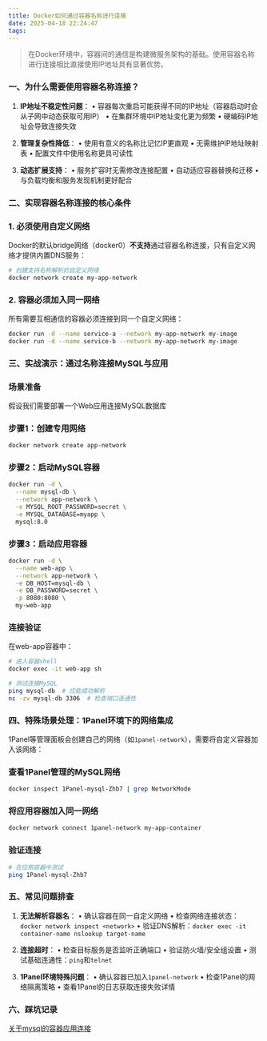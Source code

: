 ```yaml
---
title: Docker如何通过容器名称进行连接
date: 2025-04-18 22:24:47
tags:
---
```


> 在Docker环境中，容器间的通信是构建微服务架构的基础。使用容器名称进行连接相比直接使用IP地址具有显著优势。

### 一、为什么需要使用容器名称连接？

1. **IP地址不稳定性问题**：
   • 容器每次重启可能获得不同的IP地址（容器启动时会从子网中动态获取可用IP）
   • 在集群环境中IP地址变化更为频繁
   • 硬编码IP地址会导致连接失效

2. **管理复杂性降低**：
   • 使用有意义的名称比记忆IP更直观
   • 无需维护IP地址映射表
   • 配置文件中使用名称更具可读性

3. **动态扩展支持**：
   • 服务扩容时无需修改连接配置
   • 自动适应容器替换和迁移
   • 与负载均衡和服务发现机制更好配合

### 二、实现容器名称连接的核心条件

### 1. 必须使用自定义网络

Docker的默认bridge网络（docker0）**不支持**通过容器名称连接，只有自定义网络才提供内置DNS服务：

```bash
# 创建支持名称解析的自定义网络
docker network create my-app-network
```

### 2. 容器必须加入同一网络

所有需要互相通信的容器必须连接到同一个自定义网络：

```bash
docker run -d --name service-a --network my-app-network my-image
docker run -d --name service-b --network my-app-network my-image
```

### 三、实战演示：通过名称连接MySQL与应用

### 场景准备

假设我们需要部署一个Web应用连接MySQL数据库

### 步骤1：创建专用网络

```bash
docker network create app-network
```

### 步骤2：启动MySQL容器

```bash
docker run -d \
  --name mysql-db \
  --network app-network \
  -e MYSQL_ROOT_PASSWORD=secret \
  -e MYSQL_DATABASE=myapp \
  mysql:8.0
```

### 步骤3：启动应用容器

```bash
docker run -d \
  --name web-app \
  --network app-network \
  -e DB_HOST=mysql-db \
  -e DB_PASSWORD=secret \
  -p 8080:8080 \
  my-web-app
```

### 连接验证

在web-app容器中：

```bash
# 进入容器shell
docker exec -it web-app sh

# 测试连接MySQL
ping mysql-db  # 应能成功解析
nc -zv mysql-db 3306  # 检查端口连通性
```

### 四、特殊场景处理：1Panel环境下的网络集成

1Panel等管理面板会创建自己的网络（如`1panel-network`），需要将自定义容器加入该网络：

### 查看1Panel管理的MySQL网络

```bash
docker inspect 1Panel-mysql-Zhb7 | grep NetworkMode
```

### 将应用容器加入同一网络

```bash
docker network connect 1panel-network my-app-container
```

### 验证连接

```bash
# 在应用容器中测试
ping 1Panel-mysql-Zhb7
```

### 五、常见问题排查

1. **无法解析容器名**：
   • 确认容器在同一自定义网络
   • 检查网络连接状态：`docker network inspect <network>`
   • 验证DNS解析：`docker exec -it container-name nslookup target-name`

2. **连接超时**：
   • 检查目标服务是否监听正确端口
   • 验证防火墙/安全组设置
   • 测试基础连通性：`ping`和`telnet`

3. **1Panel环境特殊问题**：
   • 确认容器已加入`1panel-network`
   • 检查1Panel的网络隔离策略
   • 查看1Panel的日志获取连接失败详情

### 六、踩坑记录

[关于mysql的容器应用连接](https://bbs.fit2cloud.com/t/topic/6388)